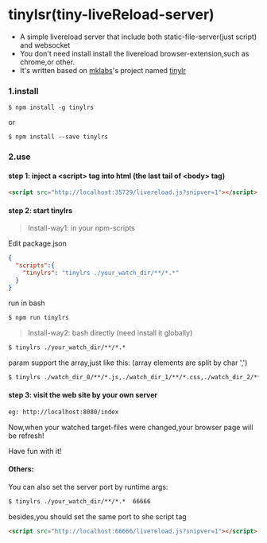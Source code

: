 # tinylsr(tiny-liveReload-server)

- A simple livereload server that include both static-file-server(just script) and websocket
- You don't need install install the livereload browser-extension,such as chrome,or other.
- It's written based on [mklabs](https://github.com/mklabs)'s project named [tinylr](https://github.com/mklabs/tiny-lr)

### 1.install
````
$ npm install -g tinylrs
````
or
````
$ npm install --save tinylrs
````

### 2.use

#### step 1: inject a &lt;script&gt; tag into html (the last tail of &lt;body&gt; tag)
```html
<script src="http://localhost:35729/livereload.js?snipver=1"></script>
````

#### step 2: start tinylrs

> Install-way1: in your npm-scripts

Edit package.json
```json
{
  "scripts":{
    "tinylrs": "tinylrs ./your_watch_dir/**/*.*"
  }
}
````
run in bash
```html
$ npm run tinylrs
````


> Install-way2: bash directly (need install it globally)
```html
$ tinylrs ./your_watch_dir/**/*.*
````

param support the array,just like this: (array elements are split by char ',')

```html
$ tinylrs ./watch_dir_0/**/*.js,./watch_dir_1/**/*.css,./watch_dir_2/**/*.html
````

#### step 3: visit the web site by your own server

```html
eg: http://localhost:8080/index
````

Now,when your watched target-files were changed,your browser page will be refresh!

Have fun with it!


#### Others:
You can also set the server port by runtime args:
```html
$ tinylrs ./your_watch_dir/**/*.*  66666
````
besides,you should set the same port to she script tag

```html
<script src="http://localhost:66666/livereload.js?snipver=1"></script>
````






